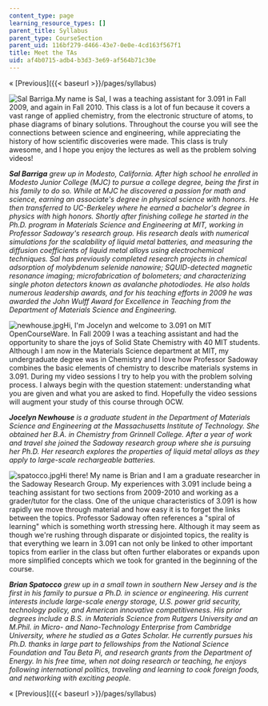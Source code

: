 ```yaml
---
content_type: page
learning_resource_types: []
parent_title: Syllabus
parent_type: CourseSection
parent_uid: 116bf279-d466-43e7-0e0e-4cd163f567f1
title: Meet the TAs
uid: af4b0715-adb4-b3d3-3e69-af564b71c30e
---
```


« [Previous]({{< baseurl >}}/pages/syllabus)

![Sal Barriga.](/courses/materials-science-and-engineering/3-091sc-introduction-to-solid-state-chemistry-fall-2010/syllabus/meet-the-tas/barriga.jpg)My name is Sal, I was a teaching assistant for 3.091 in Fall 2009, and again in Fall 2010. This class is a lot of fun because it covers a vast range of applied chemistry, from the electronic structure of atoms, to phase diagrams of binary solutions. Throughout the course you will see the connections between science and engineering, while appreciating the history of how scientific discoveries were made. This class is truly awesome, and I hope you enjoy the lectures as well as the problem solving videos!

_**Sal Barriga** grew up in Modesto, California. After high school he enrolled in Modesto Junior College (MJC) to pursue a college degree, being the first in his family to do so. While at MJC he discovered a passion for math and science, earning an associate's degree in physical science with honors. He then transferred to UC-Berkeley where he earned a bachelor's degree in physics with high honors. Shortly after finishing college he started in the Ph.D. program in Materials Science and Engineering at MIT, working in Professor Sadoway's research group. His research deals with numerical simulations for the scalability of liquid metal batteries, and measuring the diffusion coefficients of liquid metal alloys using electrochemical techniques. Sal has previously completed research projects in chemical adsorption of molybdenum selenide nanowire; SQUID-detected magnetic resonance imaging; microfabrication of bolometers; and characterizing single photon detectors known as avalanche photodiodes. He also holds numerous leadership awards, and for his teaching efforts in 2009 he was awarded the John Wulff Award for Excellence in Teaching from the Department of Materials Science and Engineering._

![newhouse.jpg](/courses/materials-science-and-engineering/3-091sc-introduction-to-solid-state-chemistry-fall-2010/syllabus/meet-the-tas/newhouse.jpg)Hi, I'm Jocelyn and welcome to 3.091 on MIT OpenCourseWare. In Fall 2009 I was a teaching assistant and had the opportunity to share the joys of Solid State Chemistry with 40 MIT students. Although I am now in the Materials Science department at MIT, my undergraduate degree was in Chemistry and I love how Professor Sadoway combines the basic elements of chemistry to describe materials systems in 3.091. During my video sessions I try to help you with the problem solving process. I always begin with the question statement: understanding what you are given and what you are asked to find. Hopefully the video sessions will augment your study of this course through OCW.

_**Jocelyn Newhouse** is a graduate student in the Department of Materials Science and Engineering at the Massachusetts Institute of Technology. She obtained her B.A. in Chemistry from Grinnell College. After a year of work and travel she joined the Sadoway research group where she is pursuing her Ph.D. Her research explores the properties of liquid metal alloys as they apply to large-scale rechargeable batteries._

![spatocco.jpg](/courses/materials-science-and-engineering/3-091sc-introduction-to-solid-state-chemistry-fall-2010/syllabus/meet-the-tas/spatocco.jpg)Hi there! My name is Brian and I am a graduate researcher in the Sadoway Research Group. My experiences with 3.091 include being a teaching assistant for two sections from 2009-2010 and working as a grader/tutor for the class. One of the unique characteristics of 3.091 is how rapidly we move through material and how easy it is to forget the links between the topics. Professor Sadoway often references a "spiral of learning" which is something worth stressing here. Although it may seem as though we're rushing through disparate or disjointed topics, the reality is that everything we learn in 3.091 can not only be linked to other important topics from earlier in the class but often further elaborates or expands upon more simplified concepts which we took for granted in the beginning of the course.

_**Brian Spatocco** grew up in a small town in southern New Jersey and is the first in his family to pursue a Ph.D. in science or engineering. His current interests include large-scale energy storage, U.S. power grid security, technology policy, and American innovative competitiveness. His prior degrees include a B.S. in Materials Science from Rutgers University and an M.Phil. in Micro- and Nano-Technology Enterprise from Cambridge University, where he studied as a Gates Scholar. He currently pursues his Ph.D. thanks in large part to fellowships from the National Science Foundation and Tau Beta Pi, and research grants from the Department of Energy. In his free time, when not doing research or teaching, he enjoys following international politics, traveling and learning to cook foreign foods, and networking with exciting people._

« [Previous]({{< baseurl >}}/pages/syllabus)